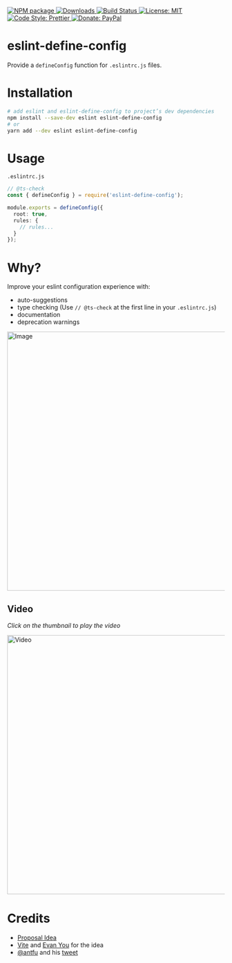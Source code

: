 <p>
  <a href="https://www.npmjs.com/package/eslint-define-config" target="_blank">
    <img alt="NPM package" src="https://img.shields.io/npm/v/eslint-define-config.svg">
  </a>
  <a href="https://www.npmjs.com/package/eslint-define-config" target="_blank">
    <img alt="Downloads" src="https://img.shields.io/npm/dt/eslint-define-config.svg">
  </a>
  <a href="https://github.com/Shinigami92/eslint-define-config/actions/workflows/ci.yml">
    <img alt="Build Status" src="https://github.com/Shinigami92/eslint-define-config/actions/workflows/ci.yml/badge.svg?branch=main">
  </a>
  <a href="https://github.com/Shinigami92/eslint-define-config/blob/main/LICENSE">
    <img alt="License: MIT" src="https://img.shields.io/github/license/Shinigami92/eslint-define-config.svg">
  </a>
  <a href="https://prettier.io" target="_blank">
    <img alt="Code Style: Prettier" src="https://img.shields.io/badge/code_style-prettier-ff69b4.svg">
  </a>
  <a href="https://www.paypal.com/donate?hosted_button_id=L7GY729FBKTZY" target="_blank">
    <img alt="Donate: PayPal" src="https://img.shields.io/badge/Donate-PayPal-blue.svg">
  </a>
</p>

# eslint-define-config

Provide a `defineConfig` function for `.eslintrc.js` files.

# Installation

```bash
# add eslint and eslint-define-config to project’s dev dependencies
npm install --save-dev eslint eslint-define-config
# or
yarn add --dev eslint eslint-define-config
```

# Usage

`.eslintrc.js`

```ts
// @ts-check
const { defineConfig } = require('eslint-define-config');

module.exports = defineConfig({
  root: true,
  rules: {
    // rules...
  }
});
```

# Why?

Improve your eslint configuration experience with:

- auto-suggestions
- type checking (Use `// @ts-check` at the first line in your `.eslintrc.js`)
- documentation
- deprecation warnings

<img src="https://user-images.githubusercontent.com/7195563/112484789-8a416480-8d7a-11eb-9337-d8b5bc16de17.png" alt="Image" width="600px"/>

## Video

_Click on the thumbnail to play the video_

<a href="https://user-images.githubusercontent.com/7195563/112726158-4a19e780-8f1c-11eb-8cc6-4ea6c100137f.mp4" target="_blank">
  <img src="https://user-images.githubusercontent.com/7195563/112726343-30c56b00-8f1d-11eb-9b92-260c530caf1b.png" alt="Video" width="600px"/>
</a>

# Credits

- [Proposal Idea](https://github.com/eslint/eslint/issues/14249)
- [Vite](https://github.com/vitejs/vite) and [Evan You](https://github.com/yyx990803) for the idea
- [@antfu](https://github.com/antfu) and his [tweet](https://twitter.com/antfu7/status/1365907188338753536)
